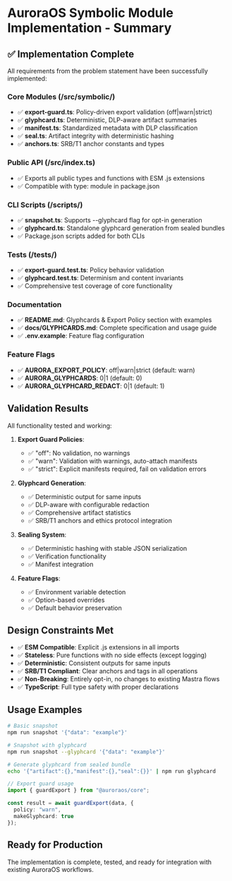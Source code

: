# AuroraOS Symbolic Module Implementation - Summary

## ✅ Implementation Complete

All requirements from the problem statement have been successfully implemented:

### Core Modules (/src/symbolic/)
- ✅ **export-guard.ts**: Policy-driven export validation (off|warn|strict)
- ✅ **glyphcard.ts**: Deterministic, DLP-aware artifact summaries  
- ✅ **manifest.ts**: Standardized metadata with DLP classification
- ✅ **seal.ts**: Artifact integrity with deterministic hashing
- ✅ **anchors.ts**: SRB/T1 anchor constants and types

### Public API (/src/index.ts)
- ✅ Exports all public types and functions with ESM .js extensions
- ✅ Compatible with type: module in package.json

### CLI Scripts (/scripts/)
- ✅ **snapshot.ts**: Supports --glyphcard flag for opt-in generation
- ✅ **glyphcard.ts**: Standalone glyphcard generation from sealed bundles
- ✅ Package.json scripts added for both CLIs

### Tests (/tests/) 
- ✅ **export-guard.test.ts**: Policy behavior validation
- ✅ **glyphcard.test.ts**: Determinism and content invariants
- ✅ Comprehensive test coverage of core functionality

### Documentation
- ✅ **README.md**: Glyphcards & Export Policy section with examples
- ✅ **docs/GLYPHCARDS.md**: Complete specification and usage guide
- ✅ **.env.example**: Feature flag configuration

### Feature Flags
- ✅ **AURORA_EXPORT_POLICY**: off|warn|strict (default: warn)
- ✅ **AURORA_GLYPHCARDS**: 0|1 (default: 0) 
- ✅ **AURORA_GLYPHCARD_REDACT**: 0|1 (default: 1)

## Validation Results

All functionality tested and working:

1. **Export Guard Policies**:
   - ✅ "off": No validation, no warnings
   - ✅ "warn": Validation with warnings, auto-attach manifests
   - ✅ "strict": Explicit manifests required, fail on validation errors

2. **Glyphcard Generation**:
   - ✅ Deterministic output for same inputs
   - ✅ DLP-aware with configurable redaction
   - ✅ Comprehensive artifact statistics
   - ✅ SRB/T1 anchors and ethics protocol integration

3. **Sealing System**:
   - ✅ Deterministic hashing with stable JSON serialization
   - ✅ Verification functionality
   - ✅ Manifest integration

4. **Feature Flags**:
   - ✅ Environment variable detection
   - ✅ Option-based overrides
   - ✅ Default behavior preservation

## Design Constraints Met

- ✅ **ESM Compatible**: Explicit .js extensions in all imports
- ✅ **Stateless**: Pure functions with no side effects (except logging)
- ✅ **Deterministic**: Consistent outputs for same inputs
- ✅ **SRB/T1 Compliant**: Clear anchors and tags in all operations
- ✅ **Non-Breaking**: Entirely opt-in, no changes to existing Mastra flows
- ✅ **TypeScript**: Full type safety with proper declarations

## Usage Examples

```bash
# Basic snapshot
npm run snapshot '{"data": "example"}'

# Snapshot with glyphcard
npm run snapshot --glyphcard '{"data": "example"}'

# Generate glyphcard from sealed bundle
echo '{"artifact":{},"manifest":{},"seal":{}}' | npm run glyphcard
```

```typescript
// Export guard usage
import { guardExport } from "@auroraos/core";

const result = await guardExport(data, {
  policy: "warn",
  makeGlyphcard: true
});
```

## Ready for Production

The implementation is complete, tested, and ready for integration with existing AuroraOS workflows.